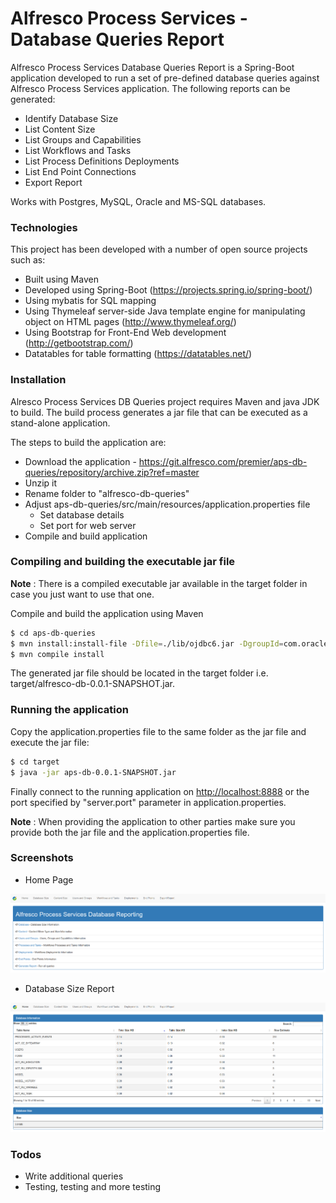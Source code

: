 # Alfresco Process Services - Database Queries Report

Alfresco Process Services Database Queries Report is a Spring-Boot application developed to run a set of pre-defined database queries against Alfresco Process Services application. The following reports can be generated:
  - Identify Database Size
  - List Content Size
  - List Groups and Capabilities
  - List Workflows and Tasks
  - List Process Definitions Deployments
  - List End Point Connections
  - Export Report

  Works with Postgres, MySQL, Oracle and MS-SQL databases.

### Technologies

This project has been developed with a number of open source projects such as:
  - Built using Maven
  - Developed using Spring-Boot (https://projects.spring.io/spring-boot/)
  - Using mybatis for SQL mapping
  - Using Thymeleaf server-side Java template engine for manipulating object on HTML pages (http://www.thymeleaf.org/)
  - Using Bootstrap for Front-End Web development (http://getbootstrap.com/)
  - Datatables for table formatting (https://datatables.net/)


### Installation

Alresco Process Services DB Queries project requires Maven and java JDK to build. The build process generates a jar file that can be executed as a stand-alone application.

The steps to build the application are:
 - Download the application - https://git.alfresco.com/premier/aps-db-queries/repository/archive.zip?ref=master
 - Unzip it
 - Rename folder to "alfresco-db-queries"
 - Adjust aps-db-queries/src/main/resources/application.properties file
    - Set database details
    - Set port for web server
 - Compile and build application

### Compiling and building the executable jar file

**Note** : There is a compiled executable jar available in the target folder in case you just want to use that one.

Compile and build the application using Maven
```sh
$ cd aps-db-queries
$ mvn install:install-file -Dfile=./lib/ojdbc6.jar -DgroupId=com.oracle -DartifactId=ojdbc6 -Dversion=11.2.0.3 -Dpackaging=jar
$ mvn compile install
```

The generated jar file should be located in the target folder i.e. target/alfresco-db-0.0.1-SNAPSHOT.jar.

### Running the application

Copy the application.properties file to the same folder as the jar file and execute the jar file:

```sh
$ cd target
$ java -jar aps-db-0.0.1-SNAPSHOT.jar
```
Finally connect to the running application on [http://localhost:8888](http://localhost:8888) or the port specified by "server.port" parameter in application.properties. 

**Note** : When providing the application to other parties make sure you provide both the jar file and the application.properties file.

### Screenshots

- Home Page

![alt text](images/home.png)

- Database Size Report

![alt text](images/db-info.png)


### Todos

 - Write additional queries
 - Testing, testing and more testing

